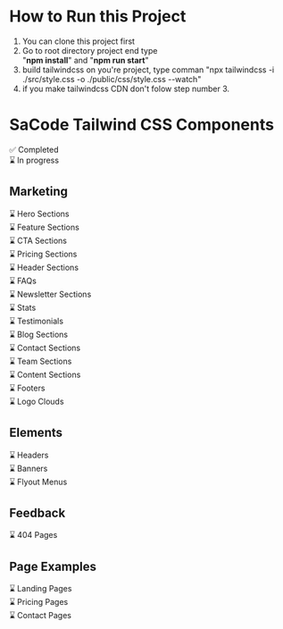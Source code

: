 # How to Run this Project

1. You can clone this project first
2. Go to root directory project end type <br>"<b>npm install</b>" and "<b>npm run start</b>"
3. build tailwindcss on you're project, type comman "npx tailwindcss -i ./src/style.css -o ./public/css/style.css --watch"
4. if you make tailwindcss CDN don't folow step number 3.

# SaCode Tailwind CSS Components

✅ Completed <br>
⌛ In progress <br>

## Marketing

⌛ Hero Sections <br>
⌛ Feature Sections <br>
⌛ CTA Sections <br>
⌛ Pricing Sections <br>
⌛ Header Sections <br>
⌛ FAQs <br>
⌛ Newsletter Sections <br>
⌛ Stats <br>
⌛ Testimonials <br>
⌛ Blog Sections <br>
⌛ Contact Sections <br>
⌛ Team Sections <br>
⌛ Content Sections <br>
⌛ Footers <br>
⌛ Logo Clouds <br>

## Elements

⌛ Headers <br>
⌛ Banners <br>
⌛ Flyout Menus <br>

## Feedback

⌛ 404 Pages <br>

## Page Examples

⌛ Landing Pages <br>
⌛ Pricing Pages <br>
⌛ Contact Pages <br>
